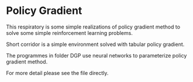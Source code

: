 # Policy Gradient

This respiratory is some simple realizations of policy gradient method to solve some simple reinforcement learning problems.

Short corridor is a simple environment solved with tabular policy gradient.

The programmes in folder DGP use neural networks to parameterize policy gradient method.

For more detail please see the file directly.
